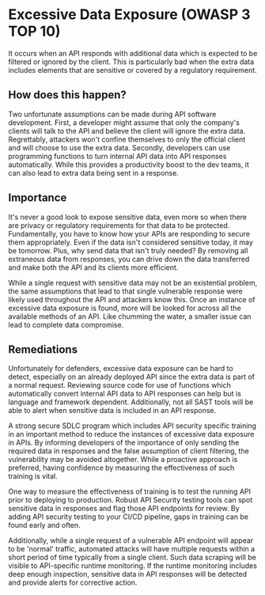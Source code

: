 # Excessive Data Exposure (OWASP 3 TOP 10)

It occurs when an API responds with additional data which is expected to be filtered or ignored by the client. This is particularly bad when the extra data includes elements that are sensitive or covered by a regulatory requirement.

## How does this happen?

Two unfortunate assumptions can be made during API software development. First, a developer might assume that only the company's clients will talk to the API and believe the client will ignore the extra data. Regrettably, attackers won't confine themselves to only the official client and will choose to use the extra data. Secondly, developers can use programming functions to turn internal API data into API responses automatically. While this provides a productivity boost to the dev teams, it can also lead to extra data being sent in a response.

## Importance

It's never a good look to expose sensitive data, even more so when there are privacy or regulatory requirements for that data to be protected. Fundamentally, you have to know how your APIs are responding to secure them appropriately. Even if the data isn't considered sensitive today, it may be tomorrow. Plus, why send data that isn't truly needed? By removing all extraneous data from responses, you can drive down the data transferred and make both the API and its clients more efficient.

While a single request with sensitive data may not be an existential problem, the same assumptions that lead to that single vulnerable response were likely used throughout the API and attackers know this. Once an instance of excessive data exposure is found, more will be looked for across all the available methods of an API. Like chumming the water, a smaller issue can lead to complete data compromise.

## Remediations

Unfortunately for defenders, excessive data exposure can be hard to detect, especially on an already deployed API since the extra data is part of a normal request. Reviewing source code for use of functions which automatically convert internal API data to API responses can help but is language and framework dependent. Additionally, not all SAST tools will be able to alert when sensitive data is included in an API response.

A strong secure SDLC program which includes API security specific training in an important method to reduce the instances of excessive data exposure in APIs. By informing developers of the importance of only sending the required data in responses and the false assumption of client filtering, the vulnerability may be avoided altogether. While a proactive approach is preferred, having confidence by measuring the effectiveness of such training is vital.

One way to measure the effectiveness of training is to test the running API prior to deploying to production. Robust API Security testing tools can spot sensitive data in responses and flag those API endpoints for review. By adding API security testing to your CI/CD pipeline, gaps in training can be found early and often.

Additionally, while a single request of a vulnerable API endpoint will appear to be 'normal' traffic, automated attacks will have multiple requests within a short period of time typically from a single client. Such data scraping will be visible to API-specific runtime monitoring. If the runtime monitoring includes deep enough inspection, sensitive data in API responses will be detected and provide alerts for corrective action.
